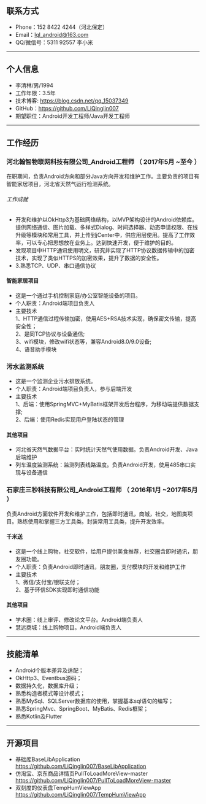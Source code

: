 ## 联系方式
- Phone：152 8422 4244（河北保定）
- Email：lql_android@163.com
- QQ/微信号：5311 92557 李小米
---
## 个人信息
 - 李清林/男/1994
 - 工作年限：3.5年
 - 技术博客: https://blog.csdn.net/qq_15037349 
 - GitHub：https://github.com/LiQinglin007
 - 期望职位：Android开发工程师/Java开发工程师
---
## 工作经历
### 河北翰智物联网科技有限公司_Android工程师 （ 2017年5月 ~至今 ）
在职期间，负责Android方向和部分Java方向开发和维护工作。主要负责的项目有智能家居项目，河北省天然气运行检测系统。
###### 工作成就
* 开发和维护以OkHttp3为基础网络结构，以MVP架构设计的Android依赖库。提供网络通信、图片加载、多样式Dialog、时间选择器、动态申请权限、在线升级等模块和常用工具，并上传到jCenter中，供应用层使用。提高了工作效率，可以专心把思想放在业务上。达到快速开发，便于维护的目的。
* 发现项目中HTTP通讯使用明文，研究并实现了HTTP协议数据传输中的加密技术，实现了类似HTTPS的加密效果，提升了数据的安全性。
* 3.熟悉TCP、UDP、串口通信协议
#### 智能家居项目 
* 这是一个通过手机控制家庭/办公室智能设备的项目。
* 个人职责：Android端项目负责人
* 主要技术<br>
  1、HTTP通信过程传输加密，使用AES+RSA技术实现，确保密文传输，提高安全性；<br>
  2、是同TCP协议与设备通信;<br>
  3、wifi模块，修改wifi状态等，兼容Android8.0/9.0设备;<br>
  4、语音助手模块
### 污水监测系统 
* 这是一个监测企业污水排放系统。
* 个人职责：Android端项目负责人，参与后端开发
* 主要技术<br>
  1、后端：使用SpringMVC+MyBatis框架开发后台程序，为移动端提供数据支撑;<br>
  2、后端：使用Redis实现用户登陆状态的管理<br>
#### 其他项目
* 河北省天然气数据平台：实时统计天然气使用数据。负责Android开发、Java后端维护
* 列车温度监测系统：监测列表线路温度。负责Android开发，使用485串口实现与设备通信
### 石家庄三秒科技有限公司_Android工程师 （ 2016年1月 ~2017年5月 ）
负责Android方面软件开发和维护工作，包括即时通讯，商城，社交，地图类项目。熟练使用和掌握三方工具类。封装常用工具类，提升开发效率。
#### 千米送 
* 这是一个线上购物，社交软件，给用户提供美食推荐，社交圈含即时通讯，朋友圈功能。
* 个人职责：负责Android即时通讯，朋友圈，支付模块的开发和维护工作
* 主要技术<br>
  1、微信/支付宝/银联支付；<br>
  2、基于环信SDK实现即时通信功能
#### 其他项目
* 学术圈：线上审评、修改论文平台。Android端负责人
* 慧远商城：线上购物项目。Android端负责人
---
## 技能清单
* Android个版本差异及适配； 
* OkHttp3、Eventbus源码；
* 数据持久化，数据库升级；
* 熟悉构造者模式等设计模式；
* 熟悉MySql、SQLServer数据库的使用，掌握基本sql语句的编写；
* 熟悉SpringMvc、SpringBoot、MyBatis、Redis框架；
* 熟悉Kotlin及Flutter
---
## 开源项目
* 基础库BaseLibApplication<br>https://github.com/LiQinglin007/BaseLibApplication  
* 仿淘宝、京东商品详情页PullToLoadMoreView-master<br>https://github.com/LiQinglin007/PullToLoadMoreView-master 
* 双刻度的仪表盘TempHumViewApp<br>https://github.com/LiQinglin007/TempHumViewApp 
